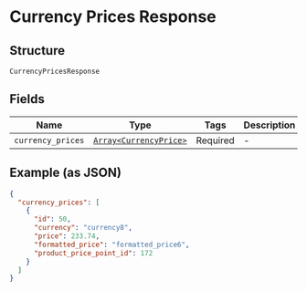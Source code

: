 
# Currency Prices Response

## Structure

`CurrencyPricesResponse`

## Fields

| Name | Type | Tags | Description |
|  --- | --- | --- | --- |
| `currency_prices` | [`Array<CurrencyPrice>`](../../doc/models/currency-price.md) | Required | - |

## Example (as JSON)

```json
{
  "currency_prices": [
    {
      "id": 50,
      "currency": "currency8",
      "price": 233.74,
      "formatted_price": "formatted_price6",
      "product_price_point_id": 172
    }
  ]
}
```

